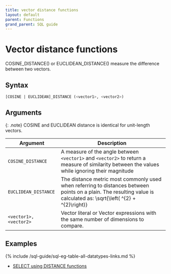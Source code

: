 ```yaml
---
title: vector distance functions
layout: default
parent: Functions
grand_parent: SQL guide
---
```

# Vector distance functions

COSINE_DISTANCE() or EUCLIDEAN_DISTANCE() measure the difference between two vectors.

## Syntax

```sql
[COSINE | EUCLIDEAN]_DISTANCE (<vector1>, <vector2>)
```

## Arguments

{: .note}
COSINE and EUCLIDEAN distance is identical for unit-length vectors.

| Argument | Description |
|---|---|
| `COSINE_DISTANCE` | A measure of the angle between `<vector1>` and `<vector2>` to return a measure of similarity between the values while ignoring their magnitude |
| `EUCLIDEAN_DISTANCE` |  The distance metric most commonly used when referring to distances between points on a plain. The resulting value is calculated as: \sqrt{\left( <vector1>^{2} + <vector2>^{2}\right)} |
| `<vector1>, <vector2>` | Vector literal or Vector expressions with the same number of dimensions to compare. |

## Examples

{% include /sql-guide/sql-eg-table-all-datatypes-links.md %}

<!--adapt the example below for all-datatypes-->

* [SELECT using DISTANCE functions](/docs/sql-guide/examples/sql-eg-select/sql-eg-select-from-cosvec-target)
